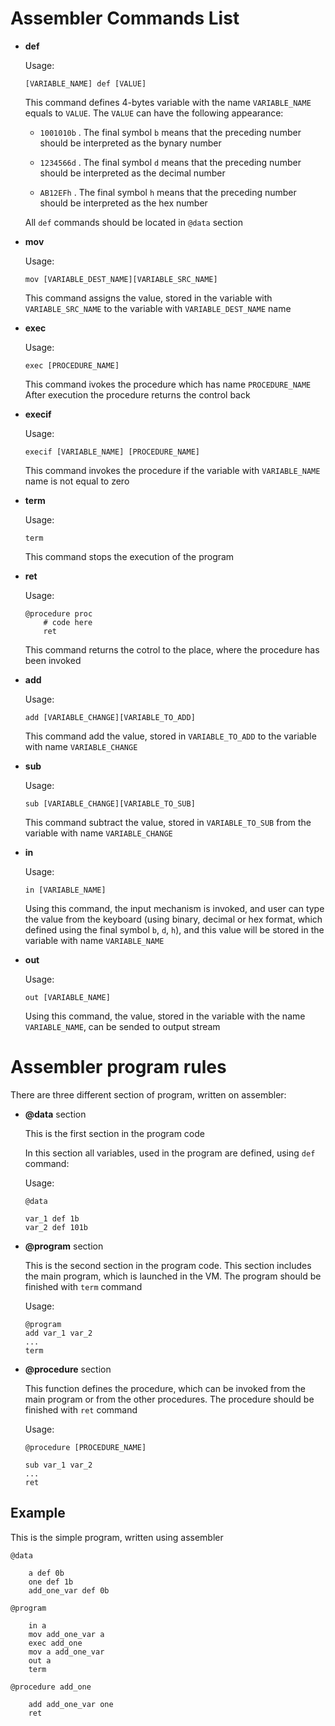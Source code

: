 # Assembler Commands List

* **def**
    
    Usage:
    ```
    [VARIABLE_NAME] def [VALUE]
    ```
    This command defines 4-bytes variable with the name `VARIABLE_NAME` equals to `VALUE`. The `VALUE` can have the following appearance:
    
    * `1001010b` . The final symbol `b` means that the preceding number should be interpreted as the bynary number

    * `1234566d` . The final symbol `d` means that the preceding number should be interpreted as the decimal number

    * `AB12EFh` . The final symbol `h` means that the preceding number should be interpreted as the hex number

    All `def` commands should be located in `@data` section

* **mov** 

    Usage:
    ```
    mov [VARIABLE_DEST_NAME][VARIABLE_SRC_NAME]
    ```
    This command assigns the value, stored in the variable with `VARIABLE_SRC_NAME` to the variable with `VARIABLE_DEST_NAME` name

* **exec** 

    Usage:
    ```
    exec [PROCEDURE_NAME]
    ```

    This command ivokes the procedure which has name `PROCEDURE_NAME`
    After execution the procedure returns the control back

* **execif** 

    Usage:
    ```
    execif [VARIABLE_NAME] [PROCEDURE_NAME]
    ```

    This command invokes the procedure if the variable with `VARIABLE_NAME` name is not equal to zero

* **term** 

    Usage:
    ```
    term
    ```

    This command stops the execution of the program

* **ret** 

    Usage:
    ```
    @procedure proc
        # code here
        ret
    ```

    This command returns the cotrol to the place, where the procedure has been invoked

* **add** 

    Usage:
    ```
    add [VARIABLE_CHANGE][VARIABLE_TO_ADD]
    ```

    This command add the value, stored in `VARIABLE_TO_ADD` to the variable with name `VARIABLE_CHANGE`

* **sub** 

    Usage:
    ```
    sub [VARIABLE_CHANGE][VARIABLE_TO_SUB]
    ```

    This command subtract the value, stored in `VARIABLE_TO_SUB` from the variable with name `VARIABLE_CHANGE`

* **in** 

    Usage:

    ```
    in [VARIABLE_NAME]
    ```

    Using this command, the input mechanism is invoked, and user can type the value from the keyboard (using binary, decimal or hex format, which defined using the final symbol `b`, `d`, `h`), and this value will be stored in the variable with name `VARIABLE_NAME`

* **out**

    Usage:
    ```
    out [VARIABLE_NAME]
    ```

    Using this command, the value, stored in the variable with the name `VARIABLE_NAME`, can be sended to output stream

# Assembler program rules

There are three different section of program, written on assembler:

* **@data** section

    This is the first section in the program code

    In this section all variables, used in the program are defined, using `def` command:

    Usage:
    
    ```
    @data

    var_1 def 1b
    var_2 def 101b
    
    ```

* **@program** section

    This is the second section in the program code.
    This section includes the main program, which is launched in the VM.
    The program should be finished with `term` command
    
    Usage:

    ```
    @program
    add var_1 var_2
    ...
    term
    ```

* **@procedure** section

    This function defines the procedure, which can be invoked from the main program or from the other procedures. The procedure should be finished with `ret` command

    Usage:

    ```
    @procedure [PROCEDURE_NAME]

    sub var_1 var_2
    ...
    ret
    ```

## Example

This is the simple program, written using assembler

```
@data

    a def 0b
    one def 1b
    add_one_var def 0b

@program

    in a
    mov add_one_var a
    exec add_one 
    mov a add_one_var
    out a
    term

@procedure add_one

    add add_one_var one
    ret
```
    
    